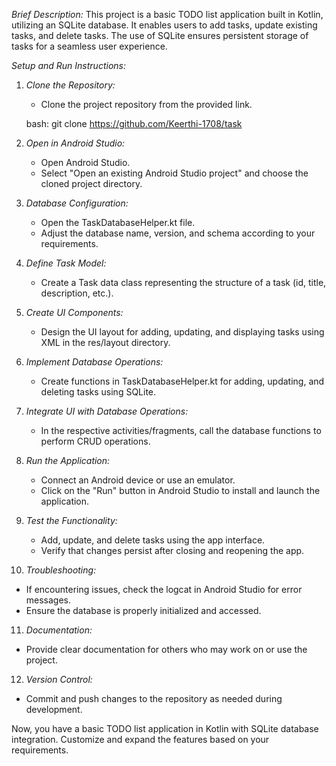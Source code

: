 *Brief Description:*
This project is a basic TODO list application built in Kotlin, utilizing an SQLite database. It enables users to add tasks, update existing tasks, and delete tasks. The use of SQLite ensures persistent storage of tasks for a seamless user experience.

*Setup and Run Instructions:*
1. *Clone the Repository:*
   - Clone the project repository from the provided link.

   bash:
   git clone https://github.com/Keerthi-1708/task
   

2. *Open in Android Studio:*
   - Open Android Studio.
   - Select "Open an existing Android Studio project" and choose the cloned project directory.

3. *Database Configuration:*
   - Open the TaskDatabaseHelper.kt file.
   - Adjust the database name, version, and schema according to your requirements.

4. *Define Task Model:*
   - Create a Task data class representing the structure of a task (id, title, description, etc.).

5. *Create UI Components:*
   - Design the UI layout for adding, updating, and displaying tasks using XML in the res/layout directory.

6. *Implement Database Operations:*
   - Create functions in TaskDatabaseHelper.kt for adding, updating, and deleting tasks using SQLite.

7. *Integrate UI with Database Operations:*
   - In the respective activities/fragments, call the database functions to perform CRUD operations.

8. *Run the Application:*
   - Connect an Android device or use an emulator.
   - Click on the "Run" button in Android Studio to install and launch the application.

9. *Test the Functionality:*
   - Add, update, and delete tasks using the app interface.
   - Verify that changes persist after closing and reopening the app.

10. *Troubleshooting:*
   - If encountering issues, check the logcat in Android Studio for error messages.
   - Ensure the database is properly initialized and accessed.

11. *Documentation:*
   - Provide clear documentation for others who may work on or use the project.

12. *Version Control:*
   - Commit and push changes to the repository as needed during development.

Now, you have a basic TODO list application in Kotlin with SQLite database integration. Customize and expand the features based on your requirements.
